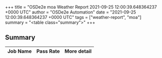 +++
title = "OSDe2e moa Weather Report 2021-09-25 12:00:39.648364237 +0000 UTC"
author = "OSDe2e Automation"
date = "2021-09-25 12:00:39.648364237 +0000 UTC"
tags = ["weather-report", "moa"]
summary = "<table class=\"summary\"></table>"
+++
## Summary

| Job Name | Pass Rate | More detail |
|----------|-----------|-------------|




